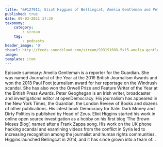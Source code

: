 ```yaml
---
title: "&#127911; Eliot Higgins of Bellingcat, Amelia Gentleman and Peter Geoghegan"
published: true
date: 09-03-2021 17:30
taxonomy:
    category:
        - stream
    tag:
        - podcasts
header_image: '0'
theurl: http://feeds.soundcloud.com/stream/993191608-5x15-amelia-gentleman-peter-geoghegan-bellingcat-5x15-feb-25th-2021.mp3
image: 
template: item
--- 
```

Episode summary: Amelia Gentleman is a reporter for the Guardian. She was named Journalist of the Year at the 2019 British Journalism Awards and won the 2018 Paul Foot journalism award for her reportage on the Windrush scandal. She has also won the Orwell Prize and Feature Writer of the Year at the British Press Awards. Peter Geoghegan is an Irish writer, broadcaster and investigations editor at openDemocracy. His journalism has appeared in the New York Times, the Guardian, the London Review of Books and dozens of other publications. His latest book Democracy for Sale: Dark Money and Dirty Politics is published by Head of Zeus. Eliot Higgins started his work in online open source investigation as a hobby on his first blog ‘The Brown Moses Blog’, named after a Frank Zappa song. His work on the UK phone hacking scandal and examining videos from the conflict in Syria led to increasing recognition among the journalist and human rights communities. Higgins launched Bellingcat in 2014, and it has since grown into a team of…
